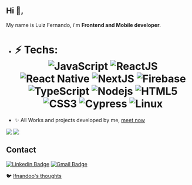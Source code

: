 ## Hi 👋, 
My name is Luiz Fernando, i'm **Frontend and Mobile developer**. 

-  # ⚡ Techs: <div align="center"> ![JavaScript](https://img.shields.io/badge/-JavaScript-%23F7DF1C?style=flat-square&logo=javascript&logoColor=000000&labelColor=%23F7DF1C&color=%23FFCE5A) ![ReactJS](https://img.shields.io/badge/-ReactJS-%23282C34?style=flat-square&logo=react) ![React Native](https://img.shields.io/badge/-React%20Native-%23282C34?style=flat-square&logo=react) ![NextJS](https://img.shields.io/badge/-NextJs-%231572B6?style=flat-square&logo=react) ![Firebase](http://img.shields.io/badge/-Firebase-FFCA2B?style=flat-square&logo=firebase&logoColor=ffffff) ![TypeScript](https://img.shields.io/badge/-TypeScript-%23282C34?style=flat-square&logo=typescript&logoColor=007bcd) ![Nodejs](https://img.shields.io/badge/-Nodejs-black?style=flat-square&logo=Node.js) ![HTML5](https://img.shields.io/badge/-HTML5-%23E44D27?style=flat-square&logo=html5&logoColor=ffffff) ![CSS3](https://img.shields.io/badge/-CSS3-%231572B6?style=flat-square&logo=css3) ![Cypress](https://img.shields.io/badge/-cypress-%231572B6?style=flat-square&logo=cypress) ![Linux](https://img.shields.io/badge/-linux-%231572B6?style=flat-square&logo=linux)
  </div>

-  ✨ All Works and projects developed by me, [meet now](https://github.com/lfnandoo/all-works)

<a href="https://github.com/lfnandoo/github-readme-stats">
  <img align="center" src="https://github-readme-stats.vercel.app/api?username=lfnandoo&show_icons=true&theme=dracula" />
</a>
<a href="https://github.com/lfnandoo/convoychat">
  <img align="left" src="https://github-readme-stats.vercel.app/api/top-langs/?username=lfnandoo&theme=dracula" />
</a>

## Contact
[![Linkedin Badge](https://img.shields.io/badge/-luizfernandoo-blue?style=flat-square&logo=Linkedin&logoColor=white&link=https://www.linkedin.com/in/luizfernandoo/)](https://www.linkedin.com/in/luizfernandoo/)
[![Gmail Badge](https://img.shields.io/badge/-devfernandoof@gmail.com-c14438?style=flat-square&logo=Mail.Ru&logoColor=white&link=mailto:devfernandoof@gmail.com)](mailto:devfernandoof@gmail.com)

🐦 [lfnandoo's thoughts](https://twitter.com/lfnandoo)
